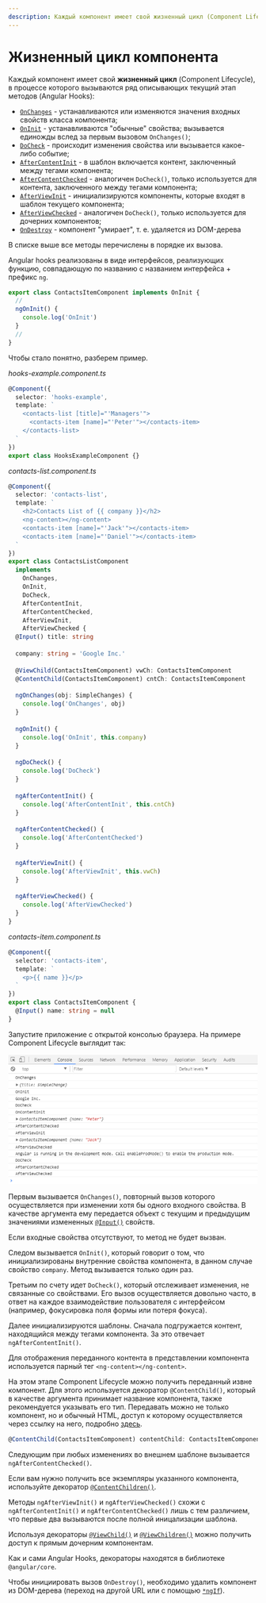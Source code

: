```yaml
---
description: Каждый компонент имеет свой жизненный цикл (Component Lifecycle), в процессе которого вызываются ряд описывающих текущий этап методов (Angular Hooks)
---
```


# Жизненный цикл компонента

Каждый компонент имеет свой **жизненный цикл** (Component Lifecycle), в процессе которого вызываются ряд описывающих текущий этап методов (Angular Hooks):

- [`OnChanges`](https://angular.io/api/core/OnChanges) - устанавливаются или изменяются значения входных свойств класса компонента;
- [`OnInit`](https://angular.io/api/core/OnInit) - устанавливаются "обычные" свойства; вызывается единожды вслед за первым вызовом `OnChanges()`;
- [`DoCheck`](https://angular.io/api/core/DoCheck) - происходит изменения свойства или вызывается какое-либо событие;
- [`AfterContentInit`](https://angular.io/api/core/AfterContentInit) - в шаблон включается контент, заключенный между тегами компонента;
- [`AfterContentChecked`](https://angular.io/api/core/AfterContentChecked) - аналогичен `DoCheck()`, только используется для контента, заключенного между тегами компонента;
- [`AfterViewInit`](https://angular.io/api/core/AfterViewInit) - инициализируются компоненты, которые входят в шаблон текущего компонента;
- [`AfterViewChecked`](https://angular.io/api/core/AfterViewChecked) - аналогичен `DoCheck()`, только используется для дочерних компонентов;
- [`OnDestroy`](https://angular.io/api/core/OnDestroy) - компонент "умирает", т. е. удаляется из DOM-дерева

В списке выше все методы перечислены в порядке их вызова.

Angular hooks реализованы в виде интерфейсов, реализующих функцию, совпадающую по названию с названием интерфейса + префикс `ng`.

```ts
export class ContactsItemComponent implements OnInit {
  //
  ngOnInit() {
    console.log('OnInit')
  }
  //
}
```

Чтобы стало понятно, разберем пример.

_hooks-example.component.ts_

```ts
@Component({
  selector: 'hooks-example',
  template: `
    <contacts-list [title]="'Managers'">
      <contacts-item [name]="'Peter'"></contacts-item>
    </contacts-list>
  `
})
export class HooksExampleComponent {}
```

_contacts-list.component.ts_

```ts
@Component({
  selector: 'contacts-list',
  template: `
    <h2>Contacts List of {{ company }}</h2>
    <ng-content></ng-content>
    <contacts-item [name]="'Jack'"></contacts-item>
    <contacts-item [name]="'Daniel'"></contacts-item>
  `
})
export class ContactsListComponent
  implements
    OnChanges,
    OnInit,
    DoCheck,
    AfterContentInit,
    AfterContentChecked,
    AfterViewInit,
    AfterViewChecked {
  @Input() title: string

  company: string = 'Google Inc.'

  @ViewChild(ContactsItemComponent) vwCh: ContactsItemComponent
  @ContentChild(ContactsItemComponent) cntCh: ContactsItemComponent

  ngOnChanges(obj: SimpleChanges) {
    console.log('OnChanges', obj)
  }

  ngOnInit() {
    console.log('OnInit', this.company)
  }

  ngDoCheck() {
    console.log('DoCheck')
  }

  ngAfterContentInit() {
    console.log('AfterContentInit', this.cntCh)
  }

  ngAfterContentChecked() {
    console.log('AfterContentChecked')
  }

  ngAfterViewInit() {
    console.log('AfterViewInit', this.vwCh)
  }

  ngAfterViewChecked() {
    console.log('AfterViewChecked')
  }
}
```

_contacts-item.component.ts_

```ts
@Component({
  selector: 'contacts-item',
  template: `
    <p>{{ name }}</p>
  `
})
export class ContactsItemComponent {
  @Input() name: string = null
}
```

Запустите приложение c открытой консолью браузера. На примере Component Lifecycle выглядит так:

![Component Lifecycle](lifecycle.png)

Первым вызывается `OnChanges()`, повторный вызов которого осуществляется при изменении хотя бы одного входного свойства. В качестве аргумента ему передается объект с текущим и предыдущим значениями измененных [`@Input()`](https://angular.io/api/core/Input) свойств.

Если входные свойства отсутствуют, то метод не будет вызван.

Следом вызывается `OnInit()`, который говорит о том, что инициализированы внутренние свойства компонента, в данном случае свойство `company`. Метод вызывается только один раз.

Третьим по счету идет `DoCheck()`, который отслеживает изменения, не связанные со свойствами. Его вызов осуществляется довольно часто, в ответ на каждое взаимодействие пользователя с интерфейсом (например, фокусировка поля формы или потеря фокуса).

Далее инициализируются шаблоны. Сначала подгружается контент, находящийся между тегами компонента. За это отвечает `ngAfterContentInit()`.

Для отображения переданного контента в представлении компонента используется парный тег `<ng-content></ng-content>`.

На этом этапе Component Lifecycle можно получить переданный извне компонент. Для этого используется декоратор `@ContentChild()`, который в качестве аргумента принимает название компонента, также рекомендуется указывать его тип. Передавать можно не только компонент, но и обычный HTML, доступ к которому осуществляется через ссылку на него, подробно [здесь](angular-view.md).

```ts
@ContentChild(ContactsItemComponent) contentChild: ContactsItemComponent;
```

Следующим при любых изменениях во внешнем шаблоне вызывается `ngAfterContentChecked()`.

Если вам нужно получить все экземпляры указанного компонента, используйте декоратор [`@ContentChildren()`](https://angular.io/api/core/ContentChildren).

Методы `ngAfterViewInit()` и `ngAfterViewChecked()` схожи с `ngAfterContentInit()` и `ngAfterContentChecked()` лишь с тем различием, что первые два вызываются после полной иницализации шаблона.

Используя декораторы [`@ViewChild()`](https://angular.io/api/core/ViewChild) и [`@ViewChildren()`](https://angular.io/api/core/ViewChildren) можно получить доступ к прямым дочерним компонентам.

Как и сами Angular Hooks, декораторы находятся в библиотеке `@angular/core`.

Чтобы инициировать вызов `OnDestroy()`, необходимо удалить компонент из DOM-дерева (переход на другой URL или с помощью [`*ngIf`](https://angular.io/api/common/NgIf)).

